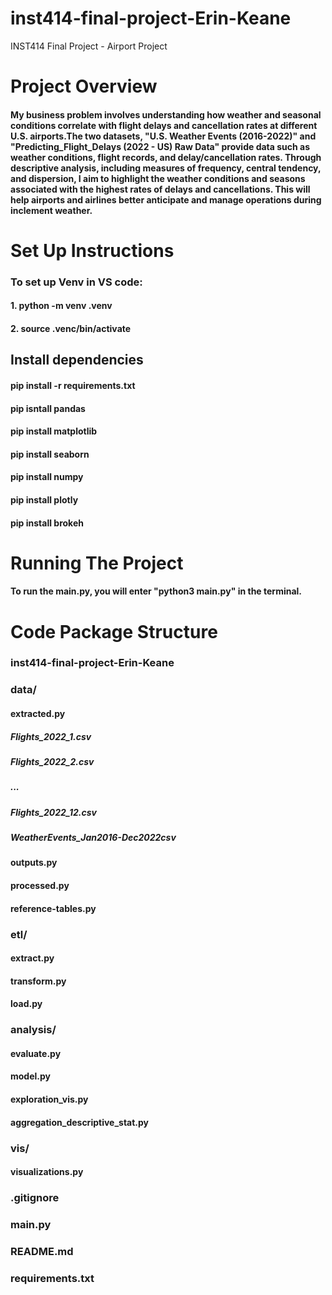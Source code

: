 # inst414-final-project-Erin-Keane
INST414 Final Project - Airport Project 

# Project Overview 
#### My business problem involves understanding how weather and seasonal conditions correlate with flight delays and cancellation rates at different U.S. airports.The two datasets, "U.S. Weather Events (2016-2022)" and "Predicting_Flight_Delays (2022 - US) Raw Data" provide data such as weather conditions, flight records, and delay/cancellation rates. Through descriptive analysis, including measures of frequency, central tendency, and dispersion, I aim to highlight the weather conditions and seasons associated with the highest rates of delays and cancellations. This will help airports and airlines better anticipate and manage operations during inclement weather.

# Set Up Instructions 
### To set up Venv in VS code: 
#### 1. python -m venv .venv 
#### 2. source .venc/bin/activate

## Install dependencies 
#### pip install -r requirements.txt
#### pip isntall pandas 
#### pip install matplotlib 
#### pip install seaborn 
#### pip install numpy 
#### pip install plotly 
#### pip install brokeh 

# Running The Project 
#### To run the main.py, you will enter "python3 main.py" in the terminal. 

# Code Package Structure 
### inst414-final-project-Erin-Keane

### data/
#### extracted.py
##### Flights_2022_1.csv
##### Flights_2022_2.csv
##### ...
##### Flights_2022_12.csv
##### WeatherEvents_Jan2016-Dec2022csv
#### outputs.py 
#### processed.py
#### reference-tables.py

### etl/
#### extract.py
#### transform.py 
#### load.py 

### analysis/
#### evaluate.py 
#### model.py 
#### exploration_vis.py 
#### aggregation_descriptive_stat.py

### vis/ 
#### visualizations.py

### .gitignore
### main.py
### README.md
### requirements.txt

